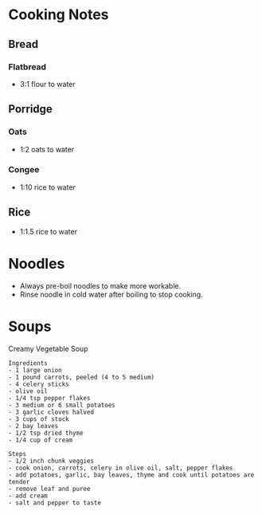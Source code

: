 # Cooking Notes

## Bread

### Flatbread

- 3:1 flour to water

## Porridge

### Oats

- 1:2 oats to water

### Congee

- 1:10 rice to water

## Rice

- 1:1.5 rice to water

# Noodles

- Always pre-boil noodles to make more workable.
- Rinse noodle in cold water after boiling to stop cooking.

# Soups

Creamy Vegetable Soup

```
Ingredients
- 1 large onion
- 1 pound carrots, peeled (4 to 5 medium)
- 4 celery sticks
- olive oil
- 1/4 tsp pepper flakes
- 3 medium or 6 small potatoes
- 3 garlic cloves halved
- 3 cups of stock
- 2 bay leaves
- 1/2 tsp dried thyme
- 1/4 cup of cream

Steps
- 1/2 inch chunk veggies
- cook onion, carrots, celery in olive oil, salt, pepper flakes
- add potatoes, garlic, bay leaves, thyme and cook until potatoes are tender
- remove leaf and puree
- add cream
- salt and pepper to taste
```
